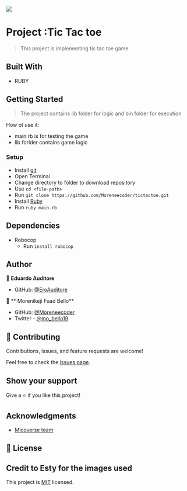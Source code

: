 ![](https://img.shields.io/badge/Microverse-blueviolet)

# Project :Tic Tac toe

> This project is implementing tic tac toe game


## Built With

- RUBY

## Getting Started

> The project contains lib folder for logic and bin folder for execution

How ot use it:

- main.rb is for testing the game
- lib forlder contains game logic


### Setup

- Install [git](https://git-scm.com/downloads)
- Open Terminal
- Change directory to folder to download repository
- Use `cd <file-path>`
- Run `git clone https://github.com/Moreneecoder/tictactoe.git`
- Install [Ruby](https://ruby-doc.org/downloads/)
- Run `ruby main.rb`

## Dependencies

- Robocop
  - Run `install rubocop`

## Author

👤 **Eduardo Auditore**

- GitHub: [@EroAuditore](https://github.com/EroAuditore)

👤 ** Morenikeji Fuad Bello**

- GitHub: [@Moreneecoder](https://github.com/Moreneecoder)
- Twitter - [@mo_bello19](https://twitter.com/mo_bello19)


## 🤝 Contributing

Contributions, issues, and feature requests are welcome!

Feel free to check the [issues page](https://github.com/issues).

## Show your support

Give a ⭐️ if you like this project!

## Acknowledgments

- [Micoverse team](https://microverse.pathwright.com/library/fast-track-curriculum/69047/path/step/57421588/)

## 📝 License

## Credit to Esty for the images used

This project is [MIT](https://opensource.org/licenses/MIT) licensed.
